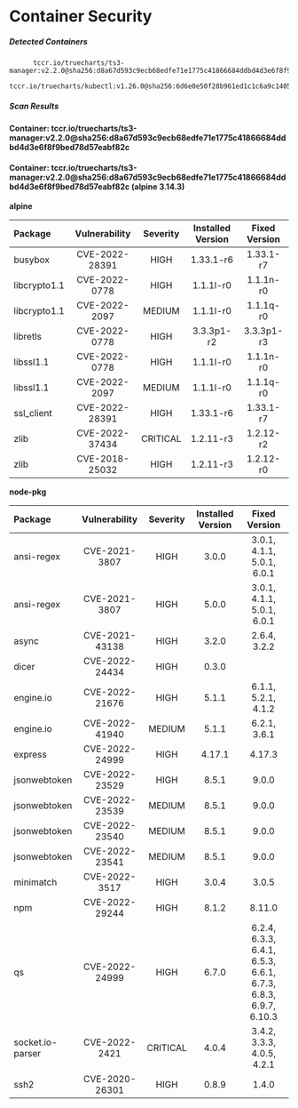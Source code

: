 # Container Security

##### Detected Containers

          tccr.io/truecharts/ts3-manager:v2.2.0@sha256:d8a67d593c9ecb68edfe71e1775c41866684ddbd4d3e6f8f9bed78d57eabf82c
          tccr.io/truecharts/kubectl:v1.26.0@sha256:6d6e0e50f28b961ed1c1c6a9c140553238641591fbdc9ac7c1a348636f78c552

##### Scan Results

**Container: tccr.io/truecharts/ts3-manager:v2.2.0@sha256:d8a67d593c9ecb68edfe71e1775c41866684ddbd4d3e6f8f9bed78d57eabf82c**

#### Container: tccr.io/truecharts/ts3-manager:v2.2.0@sha256:d8a67d593c9ecb68edfe71e1775c41866684ddbd4d3e6f8f9bed78d57eabf82c (alpine 3.14.3)
    

**alpine**

      
| Package         |    Vulnerability   |   Severity  |  Installed Version | Fixed Version |
|:----------------|:------------------:|:-----------:|:------------------:|:-------------:|
| busybox         |    CVE-2022-28391   |   HIGH  |  1.33.1-r6 | 1.33.1-r7 |
| libcrypto1.1         |    CVE-2022-0778   |   HIGH  |  1.1.1l-r0 | 1.1.1n-r0 |
| libcrypto1.1         |    CVE-2022-2097   |   MEDIUM  |  1.1.1l-r0 | 1.1.1q-r0 |
| libretls         |    CVE-2022-0778   |   HIGH  |  3.3.3p1-r2 | 3.3.3p1-r3 |
| libssl1.1         |    CVE-2022-0778   |   HIGH  |  1.1.1l-r0 | 1.1.1n-r0 |
| libssl1.1         |    CVE-2022-2097   |   MEDIUM  |  1.1.1l-r0 | 1.1.1q-r0 |
| ssl_client         |    CVE-2022-28391   |   HIGH  |  1.33.1-r6 | 1.33.1-r7 |
| zlib         |    CVE-2022-37434   |   CRITICAL  |  1.2.11-r3 | 1.2.12-r2 |
| zlib         |    CVE-2018-25032   |   HIGH  |  1.2.11-r3 | 1.2.12-r0 |

**node-pkg**

      
| Package         |    Vulnerability   |   Severity  |  Installed Version | Fixed Version |
|:----------------|:------------------:|:-----------:|:------------------:|:-------------:|
| ansi-regex         |    CVE-2021-3807   |   HIGH  |  3.0.0 | 3.0.1, 4.1.1, 5.0.1, 6.0.1 |
| ansi-regex         |    CVE-2021-3807   |   HIGH  |  5.0.0 | 3.0.1, 4.1.1, 5.0.1, 6.0.1 |
| async         |    CVE-2021-43138   |   HIGH  |  3.2.0 | 2.6.4, 3.2.2 |
| dicer         |    CVE-2022-24434   |   HIGH  |  0.3.0 |  |
| engine.io         |    CVE-2022-21676   |   HIGH  |  5.1.1 | 6.1.1, 5.2.1, 4.1.2 |
| engine.io         |    CVE-2022-41940   |   MEDIUM  |  5.1.1 | 6.2.1, 3.6.1 |
| express         |    CVE-2022-24999   |   HIGH  |  4.17.1 | 4.17.3 |
| jsonwebtoken         |    CVE-2022-23529   |   HIGH  |  8.5.1 | 9.0.0 |
| jsonwebtoken         |    CVE-2022-23539   |   MEDIUM  |  8.5.1 | 9.0.0 |
| jsonwebtoken         |    CVE-2022-23540   |   MEDIUM  |  8.5.1 | 9.0.0 |
| jsonwebtoken         |    CVE-2022-23541   |   MEDIUM  |  8.5.1 | 9.0.0 |
| minimatch         |    CVE-2022-3517   |   HIGH  |  3.0.4 | 3.0.5 |
| npm         |    CVE-2022-29244   |   HIGH  |  8.1.2 | 8.11.0 |
| qs         |    CVE-2022-24999   |   HIGH  |  6.7.0 | 6.2.4, 6.3.3, 6.4.1, 6.5.3, 6.6.1, 6.7.3, 6.8.3, 6.9.7, 6.10.3 |
| socket.io-parser         |    CVE-2022-2421   |   CRITICAL  |  4.0.4 | 3.4.2, 3.3.3, 4.0.5, 4.2.1 |
| ssh2         |    CVE-2020-26301   |   HIGH  |  0.8.9 | 1.4.0 |

